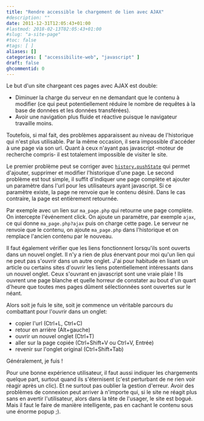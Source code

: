 ```yaml
---
title: "Rendre accessible le chargement de lien avec AJAX"
#description: ""
date: 2011-12-31T12:05:43+01:00
#lastmod: 2018-02-13T02:05:43+01:00
#slug: "a-site-page"
#toc: false
#tags: [ ]
aliases: []
categories: [ "accessibilite-web", "javascript" ]
draft: false
ghcommentid: 0
---
```


Le but d'un site chargeant ces pages avec AJAX est double:

- Diminuer la charge du serveur en ne demandant que le contenu à modifier (ce qui peut potentiellement réduire le nombre de requêtes à la base de données et les données transférées).
- Avoir une navigation plus fluide et réactive puisque le navigateur travaille moins.

Toutefois, si mal fait, des problèmes apparaissent au niveau de l'historique qui n'est plus utilisable. Par la même occasion, il sera impossible d'accéder à une page via son url. Quant à ceux n'ayant pas javascript ‑moteur de recherche compris‑ il est totalement impossible de visiter le site.

Le premier problème peut se corriger avec [`history.pushState`](https://developer.mozilla.org/en-US/docs/Web/API/History_API#The_pushState().C2.A0method) qui permet d'ajouter, supprimer et modifier l'historique d'une page. Le second problème est tout simple, il suffit d'indiquer une page complète et ajouter un paramètre dans l'url pour les utilisateurs ayant javascript. Si ce paramètre existe, la page ne renvoie que le contenu désiré. Dans le cas contraire, la page est entièrement retournée.

Par exemple avec un lien sur `ma_page.php` qui retourne une page complète. On intercepte l'événement click. On ajoute un paramètre, par exemple `ajax`, ce qui donne `ma_page.php?ajax` puis on charge cette page. Le serveur ne renvoie que le contenu, on ajoute `ma_page.php` dans l'historique et on remplace l'ancien contenu par le nouveau.

Il faut également vérifier que les liens fonctionnent lorsqu'ils sont ouverts dans un nouvel onglet. Il n'y a rien de plus énervant pour moi qu'un lien qui ne peut pas s'ouvrir dans un autre onglet. J'ai pour habitude en lisant un article ou certains sites d'ouvrir les liens potentiellement intéressants dans un nouvel onglet. Ceux s'ouvrant en javascript sont une vraie plaie ! Ils ouvrent une page blanche et quelle horreur de constater au bout d'un quart d'heure que toutes mes pages dûment sélectionnées sont ouvertes sur le néant.

Alors soit je fuis le site, soit je commence un véritable parcours du combattant pour l'ouvrir dans un onglet:

- copier l'url (Ctrl+L, Ctrl+C)
- retour en arrière (Alt+gauche)
- ouvrir un nouvel onglet (Ctrl+T)
- aller sur la page copiée (Ctrl+Shift+V ou Ctrl+V, Entrée)
- revenir sur l'onglet original (Ctrl+Shift+Tab)

Généralement, je fuis !

Pour une bonne expérience utilisateur, il faut aussi indiquer les chargements quelque part, surtout quand ils s'éternisent (c'est perturbant de ne rien voir réagir après un clic). Et ne surtout pas oublier la gestion d'erreur. Avoir des problèmes de connexion peut arriver à n'importe qui, si le site ne réagit plus sans en avertir l'utilisateur, alors dans la tête de l'usager, le site est bogué. Mais il faut le faire de manière intelligente, pas en cachant le contenu sous une énorme popup ;).
